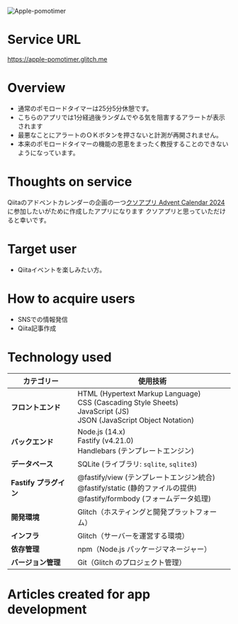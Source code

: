 ![Apple-pomotimer](https://cdn.glitch.global/b1f148e8-57f3-4366-9049-0dcfc3e36928/apple-pomotimer.jpg?v=1733207361428)


# Service URL
https://apple-pomotimer.glitch.me

# Overview
- 通常のポモロードタイマーは25分5分休憩です。
- こちらのアプリでは1分経過後ランダムでやる気を阻害するアラートが表示されます
- 最悪なことにアラートのＯＫボタンを押さないと計測が再開されません。
- 本来のポモロードタイマーの機能の恩恵をまったく教授することのできないようになっています。

# Thoughts on service
Qiitaのアドベントカレンダーの企画の一つ[クソアプリ Advent Calendar 2024](https://qiita.com/advent-calendar/2024/kuso-app)に参加したいがために作成したアプリになります
クソアプリと思っていただけると幸いです。

# Target user
- Qiitaイベントを楽しみたい方。

# How to acquire users
- SNSでの情報発信
- Qiita記事作成

# Technology used
| カテゴリー        | 使用技術                                                                                                                 |  
| ----------------- | ------------------------------------------------------------------------------------------------------------------------ |  
| **フロントエンド** | HTML (Hypertext Markup Language)<br>CSS (Cascading Style Sheets)<br>JavaScript (JS)<br>JSON (JavaScript Object Notation) |  
| **バックエンド**   | Node.js (14.x)<br>Fastify (v4.21.0)<br>Handlebars (テンプレートエンジン)                                                |  
| **データベース**   | SQLite (ライブラリ: `sqlite`, `sqlite3`)                                                                                |  
| **Fastify プラグイン** | @fastify/view (テンプレートエンジン統合)<br>@fastify/static (静的ファイルの提供)<br>@fastify/formbody (フォームデータ処理) |  
| **開発環境**      | Glitch（ホスティングと開発プラットフォーム）                                                                             |  
| **インフラ**      | Glitch（サーバーを運営する環境）                                                                                          |  
| **依存管理**      | npm（Node.js パッケージマネージャー）                                                                                      |  
| **バージョン管理** | Git（Glitch のプロジェクト管理）                                                                                          |  


# Articles created for app development